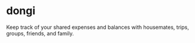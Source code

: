 # dongi
Keep track of your shared expenses and balances with housemates, trips, groups, friends, and family.
